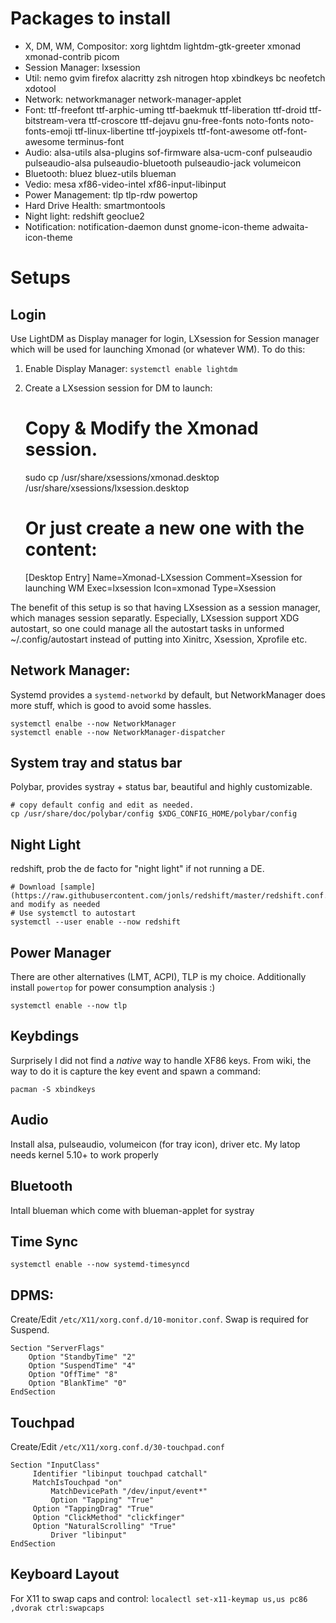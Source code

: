 # Packages to install

- X, DM, WM, Compositor: xorg lightdm lightdm-gtk-greeter xmonad xmonad-contrib picom
- Session Manager: lxsession
- Util: nemo gvim firefox alacritty zsh nitrogen htop xbindkeys bc neofetch xdotool
- Network: networkmanager network-manager-applet
- Font: ttf-freefont ttf-arphic-uming ttf-baekmuk ttf-liberation ttf-droid ttf-bitstream-vera ttf-croscore ttf-dejavu gnu-free-fonts noto-fonts noto-fonts-emoji ttf-linux-libertine ttf-joypixels ttf-font-awesome otf-font-awesome terminus-font
- Audio: alsa-utils alsa-plugins sof-firmware alsa-ucm-conf pulseaudio pulseaudio-alsa pulseaudio-bluetooth pulseaudio-jack volumeicon
- Bluetooth: bluez bluez-utils blueman
- Vedio: mesa xf86-video-intel xf86-input-libinput
- Power Management: tlp tlp-rdw powertop
- Hard Drive Health: smartmontools
- Night light: redshift geoclue2
- Notification: notification-daemon dunst gnome-icon-theme adwaita-icon-theme

# Setups

## Login

Use LightDM as Display manager for login, LXsession for Session manager which will be used for launching Xmonad (or whatever WM). To do this:

1. Enable Display Manager: `systemctl enable lightdm`
2. Create a LXsession session for DM to launch:

	# Copy & Modify the Xmonad session.
	sudo cp /usr/share/xsessions/xmonad.desktop /usr/share/xsessions/lxsession.desktop
	# Or just create a new one with the content:
	[Desktop Entry]
	Name=Xmonad-LXsession
	Comment=Xsession for launching WM
	Exec=lxsession
	Icon=xmonad
	Type=Xsession

The benefit of this setup is so that having LXsession as a session manager, which manages session separatly. Especially, LXsession support XDG autostart, so one could manage all the autostart tasks in unformed ~/.config/autostart instead of putting into Xinitrc, Xsession, Xprofile etc.

## Network Manager: 

Systemd provides a `systemd-networkd` by default, but NetworkManager does more stuff, which is good to avoid some hassles.

	systemctl enalbe --now NetworkManager
	systemctl enable --now NetworkManager-dispatcher

## System tray and status bar

Polybar, provides systray + status bar, beautiful and highly customizable.

	# copy default config and edit as needed.
	cp /usr/share/doc/polybar/config $XDG_CONFIG_HOME/polybar/config

## Night Light

redshift, prob the de facto for "night light" if not running a DE.

	# Download [sample](https://raw.githubusercontent.com/jonls/redshift/master/redshift.conf.sample) and modify as needed
	# Use systemctl to autostart
	systemctl --user enable --now redshift

## Power Manager

There are other alternatives (LMT, ACPI), TLP is my choice. Additionally install `powertop` for power consumption analysis :)

	systemctl enable --now tlp

## Keybdings

Surprisely I did not find a *native* way to handle XF86 keys. From wiki, the way to do it is capture the key event and spawn a command:

	pacman -S xbindkeys

## Audio

Install alsa, pulseaudio, volumeicon (for tray icon), driver etc. My latop needs kernel 5.10+ to work properly

## Bluetooth

Intall blueman which come with blueman-applet for systray

## Time Sync

`systemctl enable --now systemd-timesyncd`

## DPMS:

Create/Edit `/etc/X11/xorg.conf.d/10-monitor.conf`. Swap is required for Suspend.

	Section "ServerFlags"
	    Option "StandbyTime" "2"
   	    Option "SuspendTime" "4"
   	    Option "OffTime" "8"
   	    Option "BlankTime" "0"
	EndSection

## Touchpad

Create/Edit `/etc/X11/xorg.conf.d/30-touchpad.conf`

	Section "InputClass"
   	     Identifier "libinput touchpad catchall"
	     MatchIsTouchpad "on"
    	     MatchDevicePath "/dev/input/event*"
             Option "Tapping" "True"
	     Option "TappingDrag" "True"
	     Option "ClickMethod" "clickfinger"
	     Option "NaturalScrolling" "True"
       	     Driver "libinput"
	EndSection

## Keyboard Layout

For X11 to swap caps and control: 
`localectl set-x11-keymap us,us pc86 ,dvorak ctrl:swapcaps`
